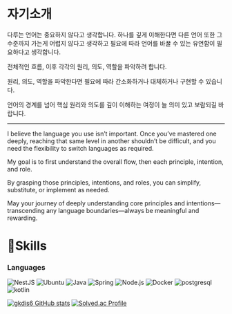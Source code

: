 # 자기소개

다루는 언어는 중요하지 않다고 생각합니다. 하나를 깊게 이해한다면 다른 언어 또한 그 수준까지 가는게 어렵지 않다고 생각하고 필요에 따라 언어를 바꿀 수 있는 유연함이 필요하다고 생각합니다.

전체적인 흐름, 이후 각각의 원리, 의도, 역할을 파악하려 합니다.

원리, 의도, 역할을 파악한다면 필요에 따라 간소화하거나 대체하거나 구현할 수 있습니다.

언어의 경계를 넘어 핵심 원리와 의도를 깊이 이해하는 여정이 늘 의미 있고 보람되길 바랍니다.

----
I believe the language you use isn’t important. Once you’ve mastered one deeply, reaching that same level in another shouldn’t be difficult, and you need the flexibility to switch languages as required.

My goal is to first understand the overall flow, then each principle, intention, and role. 

By grasping those principles, intentions, and roles, you can simplify, substitute, or implement as needed.

May your journey of deeply understanding core principles and intentions—transcending any language boundaries—always be meaningful and rewarding.

# 💪Skills
### Languages
![NestJS](https://img.shields.io/badge/-NestJs-ea2845?style=for-the-badge&logo=nestjs&logoColor=white)
![Ubuntu](https://img.shields.io/badge/Ubuntu-E95420?style=for-the-badge&logo=Ubuntu&logoColor=white)
![Java](https://img.shields.io/badge/Java-007396.svg?&style=for-the-badge&logo=Java&logoColor=white)
![Spring](https://img.shields.io/badge/Spring-6DB33F.svg?&style=for-the-badge&logo=Spring&logoColor=white)
![Node.js](https://img.shields.io/badge/Node.js-5FA04E.svg?&style=for-the-badge&logo=Node.js&logoColor=white)
![Docker](https://img.shields.io/badge/Docker-2496ED.svg?&style=for-the-badge&logo=Docker&logoColor=white)
![postgresql](https://img.shields.io/badge/postgresql-4169E1.svg?&style=for-the-badge&logo=postgresql&logoColor=white)
![kotlin](https://img.shields.io/badge/kotlin-7F52FF.svg?&style=for-the-badge&logo=kotlin&logoColor=white)


[![gkdis6 GitHub stats](https://github-readme-stats.vercel.app/api?username=gkdis6)](https://github.com/gkdis6/github-readme-stats)
[![Solved.ac Profile](http://mazassumnida.wtf/api/v2/generate_badge?boj=gkdis6)](https://solved.ac/gkdis6/)
